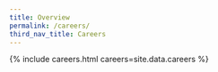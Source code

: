 ```yaml
---
title: Overview
permalink: /careers/
third_nav_title: Careers
---
```

{% include careers.html careers=site.data.careers %}